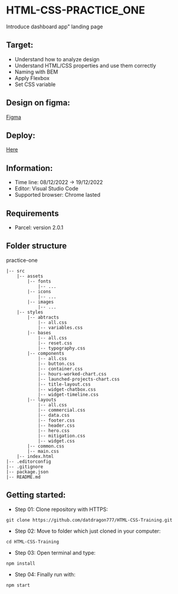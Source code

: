 # HTML-CSS-PRACTICE_ONE #
Introduce dashboard app" landing page

## Target: ##
- Understand how to analyze design
- Understand HTML/CSS properties and use them correctly
- Naming with BEM
- Apply Flexbox
- Set CSS variable

## Design on figma: ##
[Figma](https://www.figma.com/file/EU7YtWp4zSAzwJ67VVNv3k/Web%2FMobile-%E2%80%94-Template-Website-(Community)?node-id=2%3A2&t=EEKAaN3JI6ozviDy-0)

## Deploy:
[Here](https://dat-html-css.netlify.app/)

## Information: ##
- Time line: 08/12/2022 -> 19/12/2022
- Editor: Visual Studio Code
- Supported browser: Chrome lasted

## Requirements ##
- Parcel: version 2.0.1

## Folder structure ##
practice-one
~~~
|-- src
    |-- assets
        |-- fonts
            |-- ...
        |-- icons
            |-- ...
        |-- images
            |-- ...
    |-- styles
        |-- abtracts
            |-- all.css
            |-- variables.css
        |-- bases
            |-- all.css
            |-- reset.css
            |-- typography.css
        |-- components
            |-- all.css
            |-- button.css
            |-- container.css
            |-- hours-worked-chart.css
            |-- launched-projects-chart.css
            |-- title-layout.css
            |-- widget-chatbox.css
            |-- widget-timeline.css
        |-- layouts
            |-- all.css
            |-- commercial.css
            |-- data.css
            |-- footer.css
            |-- header.css
            |-- hero.css
            |-- mitigation.css
            |-- widget.css
        |-- common.css
        |-- main.css
    |-- index.html
|-- .editorconfig
|-- .gitignore
|-- package.json
|-- README.md
~~~


## Getting started:
- Step 01: Clone repository with HTTPS:
~~~
git clone https://github.com/datdragon777/HTML-CSS-Training.git
~~~
- Step 02: Move to folder which just cloned in your computer:
~~~
cd HTML-CSS-Training
~~~
- Step 03: Open terminal and type:
~~~
npm install
~~~
- Step 04: Finally run with:
~~~
npm start
~~~
